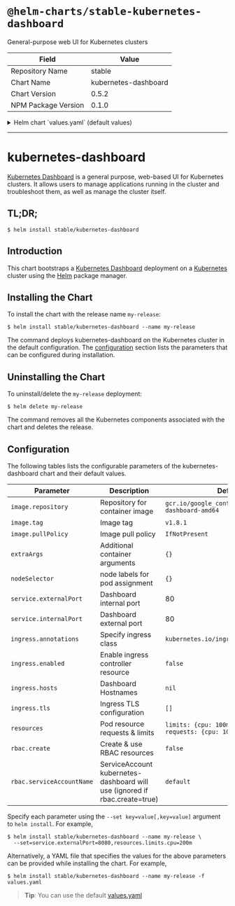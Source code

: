 # `@helm-charts/stable-kubernetes-dashboard`

General-purpose web UI for Kubernetes clusters

| Field               | Value                |
| ------------------- | -------------------- |
| Repository Name     | stable               |
| Chart Name          | kubernetes-dashboard |
| Chart Version       | 0.5.2                |
| NPM Package Version | 0.1.0                |

<details>

<summary>Helm chart `values.yaml` (default values)</summary>

```yaml
# Default values for kubernetes-dashboard
# This is a YAML-formatted file.
# Declare name/value pairs to be passed into your templates.
# name: value

image:
  repository: k8s.gcr.io/kubernetes-dashboard-amd64
  tag: v1.8.1
  pullPolicy: IfNotPresent

## Here labels can be added to the kubernets dashboard deployment
##
labels: {}
# kubernetes.io/cluster-service: "true"
# kubernetes.io/name: "Kuberetes Dashboard"

## Additional container arguments
##
# extraArgs:
#   enable-insecure-login: true
#   auto-generate-certificates: true

## Node labels for pod assignment
## Ref: https://kubernetes.io/docs/user-guide/node-selection/
##
nodeSelector: {}

service:
  type: ClusterIP
  externalPort: 80

  ## This allows an overide of the heapster service name
  ## Default: {{ .Chart.Name }}
  ##
  # nameOverride:

  ## Kubernetes Dashboard Service annotations
  ##
  annotations: {}
  # foo.io/bar: "true"

  ## Here labels can be added to the Kubernetes Dashboard service
  ##
  labels: {}
  # kubernetes.io/name: "Kubernetes Dashboard"

resources:
  limits:
    cpu: 100m
    memory: 50Mi
  requests:
    cpu: 100m
    memory: 50Mi

ingress:
  ## If true, Kubernetes Dashboard Ingress will be created.
  ##
  enabled: false

  ## Kubernetes Dashboard Ingress annotations
  ##
  # annotations:
  #   kubernetes.io/ingress.class: nginx
  #   kubernetes.io/tls-acme: 'true'
  ## Kubernetes Dashboard Ingress hostnames
  ## Must be provided if Ingress is enabled
  ##
  # hosts:
  #   - kubernetes-dashboard.domain.com
  ## Kubernetes Dashboard Ingress TLS configuration
  ## Secrets must be manually created in the namespace
  ##
  # tls:
  #   - secretName: kubernetes-dashboard-tls
  #     hosts:
  #       - kubernetes-dashboard.domain.com

rbac:
  ## If true, create & use RBAC resources
  #
  create: false

  ## Ignored if rbac.create is true
  #
  serviceAccountName: default
```

</details>

---

# kubernetes-dashboard

[Kubernetes Dashboard](https://github.com/kubernetes/dashboard) is a general purpose, web-based UI for Kubernetes clusters. It allows users to manage applications running in the cluster and troubleshoot them, as well as manage the cluster itself.

## TL;DR;

```console
$ helm install stable/kubernetes-dashboard
```

## Introduction

This chart bootstraps a [Kubernetes Dashboard](https://github.com/kubernetes/dashboard) deployment on a [Kubernetes](http://kubernetes.io) cluster using the [Helm](https://helm.sh) package manager.

## Installing the Chart

To install the chart with the release name `my-release`:

```console
$ helm install stable/kubernetes-dashboard --name my-release
```

The command deploys kubernetes-dashboard on the Kubernetes cluster in the default configuration. The [configuration](#configuration) section lists the parameters that can be configured during installation.

## Uninstalling the Chart

To uninstall/delete the `my-release` deployment:

```console
$ helm delete my-release
```

The command removes all the Kubernetes components associated with the chart and deletes the release.

## Configuration

The following tables lists the configurable parameters of the kubernetes-dashboard chart and their default values.

| Parameter                 | Description                                                                | Default                                                                  |
| ------------------------- | -------------------------------------------------------------------------- | ------------------------------------------------------------------------ |
| `image.repository`        | Repository for container image                                             | `gcr.io/google_containers/kubernetes-dashboard-amd64`                    |
| `image.tag`               | Image tag                                                                  | `v1.8.1`                                                                 |
| `image.pullPolicy`        | Image pull policy                                                          | `IfNotPresent`                                                           |
| `extraArgs`               | Additional container arguments                                             | `{}`                                                                     |
| `nodeSelector`            | node labels for pod assignment                                             | `{}`                                                                     |
| `service.externalPort`    | Dashboard internal port                                                    | 80                                                                       |
| `service.internalPort`    | Dashboard external port                                                    | 80                                                                       |
| `ingress.annotations`     | Specify ingress class                                                      | `kubernetes.io/ingress.class: nginx`                                     |
| `ingress.enabled`         | Enable ingress controller resource                                         | `false`                                                                  |
| `ingress.hosts`           | Dashboard Hostnames                                                        | `nil`                                                                    |
| `ingress.tls`             | Ingress TLS configuration                                                  | `[]`                                                                     |
| `resources`               | Pod resource requests & limits                                             | `limits: {cpu: 100m, memory: 50Mi}, requests: {cpu: 100m, memory: 50Mi}` |
| `rbac.create`             | Create & use RBAC resources                                                | `false`                                                                  |
| `rbac.serviceAccountName` | ServiceAccount kubernetes-dashboard will use (ignored if rbac.create=true) | `default`                                                                |

Specify each parameter using the `--set key=value[,key=value]` argument to `helm install`. For example,

```console
$ helm install stable/kubernetes-dashboard --name my-release \
  --set=service.externalPort=8080,resources.limits.cpu=200m
```

Alternatively, a YAML file that specifies the values for the above parameters can be provided while installing the chart. For example,

```console
$ helm install stable/kubernetes-dashboard --name my-release -f values.yaml
```

> **Tip**: You can use the default [values.yaml](values.yaml)
